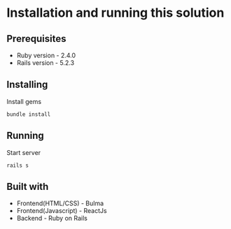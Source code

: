 # Installation and running this solution

## Prerequisites

* Ruby version - 2.4.0
* Rails version - 5.2.3

## Installing

Install gems
```
bundle install
```

## Running

Start server
```
rails s
```

## Built with
* Frontend(HTML/CSS) - Bulma
* Frontend(Javascript) - ReactJs
* Backend - Ruby on Rails